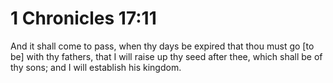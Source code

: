 # 1 Chronicles 17:11

And it shall come to pass, when thy days be expired that thou must go [to be] with thy fathers, that I will raise up thy seed after thee, which shall be of thy sons; and I will establish his kingdom.